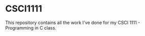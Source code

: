 # CSCI1111
This repository contains all the work I've done for my CSCI 1111 - Programming in C class. 
